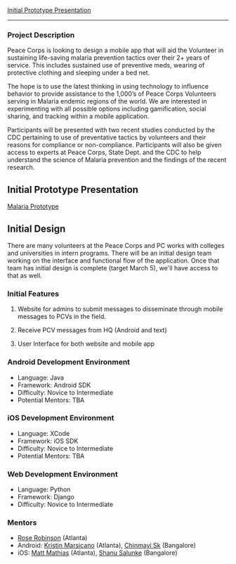 [Initial Prototype Presentation](http://prezi.com/nw4b5winj4_c/malaria-meds-app/)


***
 
### Project Description
Peace Corps is looking to design a mobile app that will aid the Volunteer in sustaining life-saving malaria prevention tactics over their 2+ years of service. This includes sustained use of preventive meds, wearing of protective clothing and sleeping under a bed net.
 
The hope is to use the latest thinking in using technology to influence behavior to provide assistance to the 1,000’s of Peace Corps Volunteers serving in Malaria endemic regions of the world. We are interested in experimenting with all possible options including gamification, social sharing, and tracking within a mobile application.
 
Participants will be presented with two recent studies conducted by the CDC pertaining to use of preventative tactics by volunteers and their reasons for compliance or non-compliance. Participants will also be given access to experts at Peace Corps, State Dept. and the CDC to help understand the science of Malaria prevention and the findings of the recent research.

## Initial Prototype Presentation
[Malaria Prototype](https://drive.google.com/#folders/0B9MzOsFzUZFWWklZY1VKMzNCWUk)

## Initial Design
There are many volunteers at the Peace Corps and PC works with colleges and universities in intern programs.  There will be an initial design team working on the interface and functional flow of the application. Once that team has initial design is complete (target March 5), we'll have access to that as well.

### Initial Features

1. Website for admins to submit messages to disseminate through mobile messages to PCVs in the field. 

2. Receive PCV messages from HQ (Android and text)

3. User Interface for both website and mobile app

### Android Development Environment

* Language: Java 
* Framework: Android SDK
* Difficulty: Novice to Intermediate
* Potential Mentors: TBA

### iOS Development Environment

* Language: XCode
* Framework: iOS SDK
* Difficulty: Novice to Intermediate
* Potential Mentors: TBA

### Web Development Environment
* Language: Python 
* Framework: Django
* Difficulty: Novice to Intermediate

### Mentors
* [Rose Robinson](http://about.me/rosariorobinson) (Atlanta)
* Android: [Kristin Marsicano](https://twitter.com/kristinmars) (Atlanta), [Chinmayi Sk](http://about.me/chinmayisk) (Bangalore)
* iOS: [Matt Mathias](http://www.bignerdranch.com/about_us/nerds/matt_mathias) (Atlanta), [Shanu Salunke](https://www.linkedin.com/in/shanusalunke) (Bangalore)